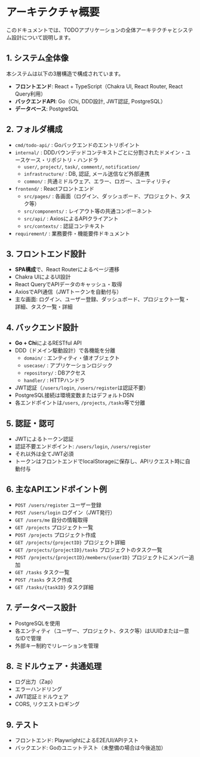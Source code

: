 # アーキテクチャ概要

このドキュメントでは、TODOアプリケーションの全体アーキテクチャとシステム設計について説明します。

## 1. システム全体像

本システムは以下の3層構造で構成されています。

- **フロントエンド**: React + TypeScript（Chakra UI, React Router, React Query利用）
- **バックエンドAPI**: Go（Chi, DDD設計, JWT認証, PostgreSQL）
- **データベース**: PostgreSQL

## 2. フォルダ構成

- `cmd/todo-api/` : Goバックエンドのエントリポイント
- `internal/`   : DDDバウンデッドコンテキストごとに分割されたドメイン・ユースケース・リポジトリ・ハンドラ
  - `user/`, `project/`, `task/`, `comment/`, `notification/`
  - `infrastructure/` : DB, 認証, メール送信など外部連携
  - `common/` : 共通ミドルウェア、エラー、ロガー、ユーティリティ
- `frontend/` : Reactフロントエンド
  - `src/pages/` : 各画面（ログイン、ダッシュボード、プロジェクト、タスク等）
  - `src/components/` : レイアウト等の共通コンポーネント
  - `src/api/` : AxiosによるAPIクライアント
  - `src/contexts/` : 認証コンテキスト
- `requirement/` : 業務要件・機能要件ドキュメント

## 3. フロントエンド設計

- **SPA構成**で、React Routerによるページ遷移
- Chakra UIによるUI設計
- React QueryでAPIデータのキャッシュ・取得
- AxiosでAPI通信（JWTトークンを自動付与）
- 主な画面: ログイン、ユーザー登録、ダッシュボード、プロジェクト一覧・詳細、タスク一覧・詳細

## 4. バックエンド設計

- **Go + Chi**によるRESTful API
- DDD（ドメイン駆動設計）で各機能を分離
  - `domain/` : エンティティ・値オブジェクト
  - `usecase/` : アプリケーションロジック
  - `repository/` : DBアクセス
  - `handler/` : HTTPハンドラ
- JWT認証（`/users/login`, `/users/register`は認証不要）
- PostgreSQL接続は環境変数またはデフォルトDSN
- 各エンドポイントは`/users`, `/projects`, `/tasks`等で分離

## 5. 認証・認可

- JWTによるトークン認証
- 認証不要エンドポイント: `/users/login`, `/users/register`
- それ以外は全てJWT必須
- トークンはフロントエンドでlocalStorageに保存し、APIリクエスト時に自動付与

## 6. 主なAPIエンドポイント例

- `POST /users/register` ユーザー登録
- `POST /users/login` ログイン（JWT発行）
- `GET /users/me` 自分の情報取得
- `GET /projects` プロジェクト一覧
- `POST /projects` プロジェクト作成
- `GET /projects/{projectID}` プロジェクト詳細
- `GET /projects/{projectID}/tasks` プロジェクトのタスク一覧
- `POST /projects/{projectID}/members/{userID}` プロジェクトにメンバー追加
- `GET /tasks` タスク一覧
- `POST /tasks` タスク作成
- `GET /tasks/{taskID}` タスク詳細

## 7. データベース設計

- PostgreSQLを使用
- 各エンティティ（ユーザー、プロジェクト、タスク等）はUUIDまたは一意なIDで管理
- 外部キー制約でリレーションを管理

## 8. ミドルウェア・共通処理

- ログ出力（Zap）
- エラーハンドリング
- JWT認証ミドルウェア
- CORS, リクエストロギング

## 9. テスト

- フロントエンド: PlaywrightによるE2E/UI/APIテスト
- バックエンド: Goのユニットテスト（未整備の場合は今後追加）
